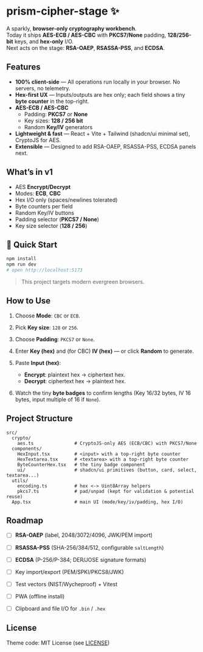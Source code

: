 # prism-cipher-stage ✨

A sparkly, **browser-only cryptography workbench**.  
Today it ships **AES-ECB / AES-CBC** with **PKCS7/None** padding, **128/256-bit** keys, and **hex-only** I/O.  
Next acts on the stage: **RSA-OAEP**, **RSASSA-PSS**, and **ECDSA**.

## Features

- **100% client-side** — All operations run locally in your browser. No servers, no telemetry.
- **Hex-first UX** — Inputs/outputs are hex only; each field shows a tiny **byte counter** in the top-right.
- **AES-ECB / AES-CBC**
  - Padding: **PKCS7** or **None**
  - Key sizes: **128 / 256 bit**
  - Random **Key/IV** generators
- **Lightweight & fast** — React + Vite + Tailwind (shadcn/ui minimal set), CryptoJS for AES.
- **Extensible** — Designed to add RSA-OAEP, RSASSA-PSS, ECDSA panels next.

## What’s in v1

- AES **Encrypt/Decrypt**
- Modes: **ECB**, **CBC**
- Hex I/O only (spaces/newlines tolerated)
- Byte counters per field
- Random Key/IV buttons
- Padding selector (**PKCS7 / None**)
- Key size selector (**128 / 256**)


## 🚀 Quick Start

```bash
npm install
npm run dev
# open http://localhost:5173
```

> This project targets modern evergreen browsers.


## How to Use

1. Choose **Mode**: `CBC` or `ECB`.
2. Pick **Key size**: `128` or `256`.
3. Choose **Padding**: `PKCS7` or `None`.
4. Enter **Key (hex)** and (for CBC) **IV (hex)** — or click **Random** to generate.
5. Paste **Input (hex)**:

   * **Encrypt**: plaintext hex → ciphertext hex.
   * **Decrypt**: ciphertext hex → plaintext hex.
6. Watch the tiny **byte badges** to confirm lengths (Key 16/32 bytes, IV 16 bytes, input multiple of 16 if `None`).


## Project Structure

```
src/
  crypto/
    aes.ts               # CryptoJS-only AES (ECB/CBC) with PKCS7/None
  components/
    HexInput.tsx         # <input> with a top-right byte counter
    HexTextarea.tsx      # <textarea> with a top-right byte counter
    ByteCounterHex.tsx   # the tiny badge component
    ui/                  # shadcn/ui primitives (button, card, select, textarea...)
  utils/
    encoding.ts          # hex <-> Uint8Array helpers
    pkcs7.ts             # pad/unpad (kept for validation & potential reuse)
  App.tsx                # main UI (mode/key/iv/padding, hex I/O)
```

## Roadmap

* [ ] **RSA-OAEP** (label, 2048/3072/4096, JWK/PEM import)
* [ ] **RSASSA-PSS** (SHA-256/384/512, configurable `saltLength`)
* [ ] **ECDSA** (P-256/P-384; DER/JOSE signature formats)
* [ ] Key import/export (PEM/SPKI/PKCS8/JWK)
* [ ] Test vectors (NIST/Wycheproof) + Vitest
* [ ] PWA (offline install)
* [ ] Clipboard and file I/O for `.bin` / `.hex`


## License

Theme code: MIT License (see [LICENSE](LICENSE))